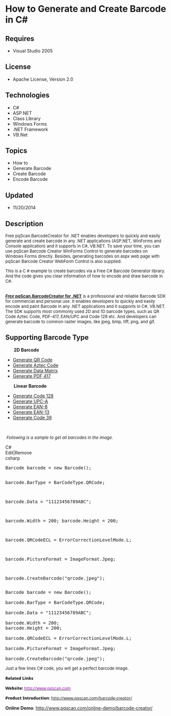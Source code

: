 # How to Generate and Create Barcode in C#
## Requires
- Visual Studio 2005
## License
- Apache License, Version 2.0
## Technologies
- C#
- ASP.NET
- Class Library
- Windows Forms
- .NET Framework
- VB.Net
## Topics
- How to
- Generate Barcode
- Create Barcode
- Encode Barcode
## Updated
- 11/20/2014
## Description

<p class="projectSummary"><span style="font-size:small">Free pqScan.BarcodeCreator for .NET enables developers to quickly and easily generate and create barcode in any .NET applications (ASP.NET, WinForms and Console application) and it supports in C#, VB.NET.
 To save your time, you can use pqScan Barcode Creator WinForms Control to generate barcodes on Windows Forms directly. Besides, generating barcodes on aspx web page with pqScan Barcode Creator WebForm Control is also supplied.<br>
</span></p>
<p><span style="font-size:small">This is a C # example to create barcodes via a Free C# Barcode Generator library. And the code gives you clear information of how to encode and draw barcode in C#.</span><br>
<em>&nbsp; </em></p>
<p><span style="font-size:small"><a title="encode and create barcode in .net" href="http://www.pqscan.com/barcode-creator/"><strong><em>Free</em></strong><strong> pqScan.<span style="font-size:small">BarcodeCreator
</span>for .NET</strong></a> is a professional and reliable Barcode SDK for commercial and personal use. It enables developers to quickly and easily encode and paint Barcode in any .NET applications and it supports in C#, VB.NET. The SDK supports most commonly
 used 2D and 1D barcode types, such as QR Code Aztec Code, PDF-417, EAN/UPC <span style="font-size:small">
and</span> Code 128 <span style="font-size:small">etc. And <span style="font-size:small">
developers can generate barcode to common raster images, like jpeg, bmp, tiff, png, and gif.</span></span></span></p>
<h2><strong>Supporting Barcode Type</strong></h2>
<p><strong>&nbsp;&nbsp;&nbsp;&nbsp;&nbsp;&nbsp;&nbsp; 2D Barcode<br>
</strong></p>
<ul>
<li><a title="create qrcode in .net" href="http://www.pqscan.com/generate-barcode/qrcode.html">Generate QR Code
</a></li><li><a title="create aztec code in .net" href="http://www.pqscan.com/generate-barcode/aztec.html">Generate Aztec Code</a>
</li><li><a title="create data matrix in .net" href="http://www.pqscan.com/generate-barcode/datamatrix.html">Generate Data Matrix</a>
</li><li><a title="create pdf417 barcode in .net" href="http://www.pqscan.com/generate-barcode/pdf417.html">Generate PDF 417
</a></li></ul>
<p><strong>&nbsp;&nbsp;&nbsp;&nbsp;&nbsp;&nbsp;&nbsp; Linear Barcode</strong></p>
<ul>
<li><a title="create code 128 in .net" href="http://www.pqscan.com/generate-barcode/code128.html">Generate Code 128</a>
</li><li><a title="create upca in .net" href="http://www.pqscan.com/generate-barcode/upca.html">Generate UPC-A
</a></li><li><a title="create ean8 in .net" href="http://www.pqscan.com/generate-barcode/ean8.html">Generate EAN-8
</a></li><li><a title="create ean13 in .net" href="http://www.pqscan.com/generate-barcode/ean13.html">Generate EAN-13</a>
</li><li><a title="create code39 in .net" href="http://www.pqscan.com/generate-barcode/code39.html">Generate Code 39</a>
</li></ul>
<p>&nbsp;</p>
<p><span style="font-size:small"><em>&nbsp;Following is a sample to get all barcodes in the image.</em></span><em>
<br>
</em></p>
<div class="scriptcode">
<div class="pluginEditHolder" pluginCommand="mceScriptCode">
<div class="title"><span>C#</span></div>
<div class="pluginLinkHolder"><span class="pluginEditHolderLink">Edit</span>|<span class="pluginRemoveHolderLink">Remove</span></div>
<span class="hidden">csharp</span>
<pre class="hidden">Barcode barcode = new Barcode();

barcode.BarType = BarCodeType.QRCode;

barcode.Data = &quot;11123456789ABC&quot;;

barcode.Width = 200;
barcode.Height = 200;

barcode.QRCodeECL = ErrorCorrectionLevelMode.L;

barcode.PictureFormat = ImageFormat.Jpeg;

barcode.CreateBarcode(&quot;qrcode.jpeg&quot;);</pre>
<div class="preview">
<pre class="csharp">Barcode&nbsp;barcode&nbsp;=&nbsp;<span class="cs__keyword">new</span>&nbsp;Barcode();&nbsp;
&nbsp;
barcode.BarType&nbsp;=&nbsp;BarCodeType.QRCode;&nbsp;
&nbsp;
barcode.Data&nbsp;=&nbsp;<span class="cs__string">&quot;11123456789ABC&quot;</span>;&nbsp;
&nbsp;
barcode.Width&nbsp;=&nbsp;<span class="cs__number">200</span>;&nbsp;
barcode.Height&nbsp;=&nbsp;<span class="cs__number">200</span>;&nbsp;
&nbsp;
barcode.QRCodeECL&nbsp;=&nbsp;ErrorCorrectionLevelMode.L;&nbsp;
&nbsp;
barcode.PictureFormat&nbsp;=&nbsp;ImageFormat.Jpeg;&nbsp;
&nbsp;
barcode.CreateBarcode(<span class="cs__string">&quot;qrcode.jpeg&quot;</span>);</pre>
</div>
</div>
</div>
<p><span style="font-size:small">Just a few lines C# code, you will get a perfect barcode image</span><span style="font-size:small">.</span></p>
<p style="color:#000000; font-family:'Segoe UI',Verdana,Arial; font-size:13px; font-style:normal; font-variant:normal; font-weight:normal; letter-spacing:normal; line-height:normal; orphans:auto; text-align:start; text-indent:0px; text-transform:none; white-space:normal; widows:auto; word-spacing:0px">
<strong>Related Links</strong></p>
<p style="color:#000000; font-family:'Segoe UI',Verdana,Arial; font-size:13px; font-style:normal; font-variant:normal; font-weight:normal; letter-spacing:normal; line-height:normal; orphans:auto; text-align:start; text-indent:0px; text-transform:none; white-space:normal; widows:auto; word-spacing:0px">
<strong>Website:</strong><span class="Apple-converted-space">&nbsp;</span><a title="provide .net barcode generate and read SDK, provide .net pdf to image and image to pdf SDK" href="http://www.pqscan.com"><span style="color:#960bb4; text-decoration:none">http://www.pqscan.com</span></a></p>
<p style="color:#000000; font-family:'Segoe UI',Verdana,Arial; font-size:13px; font-style:normal; font-variant:normal; font-weight:normal; letter-spacing:normal; line-height:normal; orphans:auto; text-align:start; text-indent:0px; text-transform:none; white-space:normal; widows:auto; word-spacing:0px">
<strong>Product Introduction</strong>:<span class="Apple-converted-space">&nbsp;</span><a title=".net barcode generator and creator" href="http://www.pqscan.com/barcode-creator/">http://www.pqscan.com/barcode-creator/</a></p>
<p><strong>Online Demo</strong>:<span class="Apple-converted-space"> </span><a title="generate barcode in .net online demo" href="http://www.pqscan.com/online-demo/barcode-creator/">http://www.pqscan.com/online-demo/barcode-creator/</a></p>
